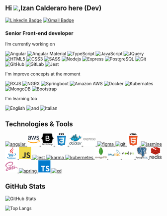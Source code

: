 ## Hi <img src="https://media.giphy.com/media/hvRJCLFzcasrR4ia7z/giphy.gif" width="25px">,Izan Calderaro here (Dev) 

[![Linkedin Badge](https://img.shields.io/badge/Linkedin-izancalderaro-blue?style=flat-square&logo=Linkedin&logoColor=white&link=https://www.linkedin.com/in/izan-calderaro/)](https://www.linkedin.com/in/izan-calderaro/) [![Gmail Badge](https://img.shields.io/badge/Gmail-izancalderaro@gmail.com-c14438?style=flat-square&logo=Gmail&logoColor=white&link=mailto:izancalderaro@gmail.com)](mailto:izancalderaro@gmail.com)

### Senior Front-end developer

I’m currently working on<br>

![Angular](https://img.shields.io/badge/-Angular-C14438?style=flat-square&logo=angular)
![Angular Material](https://img.shields.io/badge/-AngularMaterial-3F51B5?style=flat-square&logo=material)
![TypeScript](https://img.shields.io/badge/-TypeScript-F1F2F3?style=flat-square&logo=typescript)
![JavaScript](https://img.shields.io/badge/-JavaScript-F1F2F3?style=flat-square&logo=javascript)
![JQuery](https://img.shields.io/badge/-Jquery-blue?style=flat-square&logo=jquery)
![HTML5](https://img.shields.io/badge/-HTML5-E34F26?style=flat-square&logo=html5&logoColor=white)
![CSS3](https://img.shields.io/badge/-CSS3-1572B6?style=flat-square&logo=css3)
![SASS](https://img.shields.io/badge/-SASS-F1F2F3?style=flat-square&logo=sass)
![Nodejs](https://img.shields.io/badge/-Nodejs-F1F2F3?style=flat-square&logo=Node.js)
![Express](https://img.shields.io/badge/-Express-black?style=flat-square&logo=express)
![PostgreSQL](https://img.shields.io/badge/-PostgreSQL-F1F2F3?style=flat-square&logo=postgresql)
![Git](https://img.shields.io/badge/-Git-F1F2F3?style=flat-square&logo=git)
![GitHub](https://img.shields.io/badge/-GitHub-black?style=flat-square&logo=github)
![GitLab](https://img.shields.io/badge/-GitLab-F1F2F3?style=flat-square&logo=gitlab)
![Jest](https://img.shields.io/badge/-Jest-15C213?style=flat-square&logo=jest)

I'm improve concepts at the moment<br>

![RXJS](https://img.shields.io/badge/-RXJS-D81B60?style=flat-square&logo=rxjs)
![NGRX](https://img.shields.io/badge/-NGRX-D81B60?style=flat-square&logo=ngrx)
![Springboot](https://img.shields.io/badge/-Springboot-F1F2F3?style=flat-square&logo=springboot)
![Amazon AWS](https://img.shields.io/badge/Amazon%20AWS-000?style=flat-square&logo=amazon-aws)
![Docker](https://img.shields.io/badge/-Kubernates-F1F2F3?style=flat-square&logo=kubernates)
![Kubernates](https://img.shields.io/badge/-Docker-F1F2F3?style=flat-square&logo=docker)
![MongoDB](https://img.shields.io/badge/-MongoDB-F1F2F3?style=flat-square&logo=mongodb)
![Bootstrap](https://img.shields.io/badge/-Bootstrap-F1F2F3?style=flat-square&logo=bootstrap)

I'm learning too<br>

![English](https://img.shields.io/badge/-English-blue) ![and](https://img.shields.io/badge/-and-ffffff) ![Italian](https://img.shields.io/badge/-Italian-success)

<!-- [![izancalderaro's wakatime stats](https://github-readme-stats.vercel.app/api/wakatime?username=izancalderaro)](https://github.com/izancalderaro/) -->

## Technologies & Tools

<p align="justify"> <a href="https://angular.io" target="_blank" rel="noreferrer"> <img src="https://angular.io/assets/images/logos/angular/angular.svg" alt="angular" width="40" height="40"/> </a> <a href="https://aws.amazon.com" target="_blank" rel="noreferrer"> <img src="https://raw.githubusercontent.com/devicons/devicon/master/icons/amazonwebservices/amazonwebservices-original-wordmark.svg" alt="aws" width="40" height="40"/> </a> <a href="https://getbootstrap.com" target="_blank" rel="noreferrer"> <img src="https://raw.githubusercontent.com/devicons/devicon/master/icons/bootstrap/bootstrap-plain-wordmark.svg" alt="bootstrap" width="40" height="40"/> </a> <a href="https://www.w3schools.com/css/" target="_blank" rel="noreferrer"> <img src="https://raw.githubusercontent.com/devicons/devicon/master/icons/css3/css3-original-wordmark.svg" alt="css3" width="40" height="40"/> </a> <a href="https://www.docker.com/" target="_blank" rel="noreferrer"> <img src="https://raw.githubusercontent.com/devicons/devicon/master/icons/docker/docker-original-wordmark.svg" alt="docker" width="40" height="40"/> </a> <a href="https://expressjs.com" target="_blank" rel="noreferrer"> <img src="https://raw.githubusercontent.com/devicons/devicon/master/icons/express/express-original-wordmark.svg" alt="express" width="40" height="40"/> </a> <a href="https://www.figma.com/" target="_blank" rel="noreferrer"> <img src="https://www.vectorlogo.zone/logos/figma/figma-icon.svg" alt="figma" width="40" height="40"/> </a> <a href="https://git-scm.com/" target="_blank" rel="noreferrer"> <img src="https://www.vectorlogo.zone/logos/git-scm/git-scm-icon.svg" alt="git" width="40" height="40"/> </a> <a href="https://www.w3.org/html/" target="_blank" rel="noreferrer"> <img src="https://raw.githubusercontent.com/devicons/devicon/master/icons/html5/html5-original-wordmark.svg" alt="html5" width="40" height="40"/> </a> <a href="https://jasmine.github.io/" target="_blank" rel="noreferrer"> <img src="https://www.vectorlogo.zone/logos/jasmine/jasmine-icon.svg" alt="jasmine" width="40" height="40"/> </a> <a href="https://www.java.com" target="_blank" rel="noreferrer"> <img src="https://raw.githubusercontent.com/devicons/devicon/master/icons/java/java-original.svg" alt="java" width="40" height="40"/> </a> <a href="https://developer.mozilla.org/en-US/docs/Web/JavaScript" target="_blank" rel="noreferrer"> <img src="https://raw.githubusercontent.com/devicons/devicon/master/icons/javascript/javascript-original.svg" alt="javascript" width="40" height="40"/> </a> <a href="https://jestjs.io" target="_blank" rel="noreferrer"> <img src="https://www.vectorlogo.zone/logos/jestjsio/jestjsio-icon.svg" alt="jest" width="40" height="40"/> </a> <a href="https://karma-runner.github.io/latest/index.html" target="_blank" rel="noreferrer"> <img src="https://raw.githubusercontent.com/detain/svg-logos/780f25886640cef088af994181646db2f6b1a3f8/svg/karma.svg" alt="karma" width="40" height="40"/> </a> <a href="https://kubernetes.io" target="_blank" rel="noreferrer"> <img src="https://www.vectorlogo.zone/logos/kubernetes/kubernetes-icon.svg" alt="kubernetes" width="40" height="40"/> </a> <a href="https://www.mongodb.com/" target="_blank" rel="noreferrer"> <img src="https://raw.githubusercontent.com/devicons/devicon/master/icons/mongodb/mongodb-original-wordmark.svg" alt="mongodb" width="40" height="40"/> </a> <a href="https://www.mysql.com/" target="_blank" rel="noreferrer"> <img src="https://raw.githubusercontent.com/devicons/devicon/master/icons/mysql/mysql-original-wordmark.svg" alt="mysql" width="40" height="40"/> </a> <a href="https://nodejs.org" target="_blank" rel="noreferrer"> <img src="https://raw.githubusercontent.com/devicons/devicon/master/icons/nodejs/nodejs-original-wordmark.svg" alt="nodejs" width="40" height="40"/> </a> <a href="https://www.postgresql.org" target="_blank" rel="noreferrer"> <img src="https://raw.githubusercontent.com/devicons/devicon/master/icons/postgresql/postgresql-original-wordmark.svg" alt="postgresql" width="40" height="40"/> </a> <a href="https://redis.io" target="_blank" rel="noreferrer"> <img src="https://raw.githubusercontent.com/devicons/devicon/master/icons/redis/redis-original-wordmark.svg" alt="redis" width="40" height="40"/> </a> <a href="https://sass-lang.com" target="_blank" rel="noreferrer"> <img src="https://raw.githubusercontent.com/devicons/devicon/master/icons/sass/sass-original.svg" alt="sass" width="40" height="40"/> </a> <a href="https://spring.io/" target="_blank" rel="noreferrer"> <img src="https://www.vectorlogo.zone/logos/springio/springio-icon.svg" alt="spring" width="40" height="40"/> </a> <a href="https://www.typescriptlang.org/" target="_blank" rel="noreferrer"> <img src="https://raw.githubusercontent.com/devicons/devicon/master/icons/typescript/typescript-original.svg" alt="typescript" width="40" height="40"/> </a> <a href="https://www.adobe.com/products/xd.html" target="_blank" rel="noreferrer"> <img src="https://cdn.worldvectorlogo.com/logos/adobe-xd.svg" alt="xd" width="40" height="40"/> </a> </p>

## GitHub Stats


![GitHub Stats](https://github-readme-stats.vercel.app/api?username=izancalderaro&show_icons=true&theme=gruvbox)

![Top Langs](https://github-readme-stats.vercel.app/api/top-langs?username=izancalderaro&hide=TeX&layout=compact&size_weight=0.1&count_weight=0.9&theme=gruvbox)



